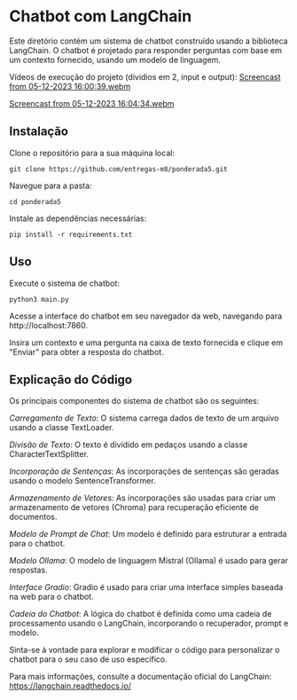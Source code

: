 # Chatbot com LangChain

Este diretório contém um sistema de chatbot construído usando a biblioteca LangChain. O chatbot é projetado para responder perguntas com base em um contexto fornecido, usando um modelo de linguagem.

Vídeos de execução do projeto (dividios em 2, input e output):
[Screencast from 05-12-2023 16:00:39.webm](https://github.com/gustavo-francisco/entregas-m8/assets/99208114/923c9b1c-3b19-45b3-bd60-fbd1fa59b93c)

[Screencast from 05-12-2023 16:04:34.webm](https://github.com/gustavo-francisco/entregas-m8/assets/99208114/49caa224-ec9a-4493-b175-7c6f657152f3)



## Instalação

Clone o repositório para a sua máquina local:

`git clone https://github.com/entregas-m8/ponderada5.git`

Navegue para a pasta:

`cd ponderada5`

Instale as dependências necessárias:

`pip install -r requirements.txt`

## Uso

Execute o sistema de chatbot:

`python3 main.py`

Acesse a interface do chatbot em seu navegador da web, navegando para http://localhost:7860.

Insira um contexto e uma pergunta na caixa de texto fornecida e clique em "Enviar" para obter a resposta do chatbot.

## Explicação do Código

Os principais componentes do sistema de chatbot são os seguintes:

*Carregamento de Texto*: O sistema carrega dados de texto de um arquivo usando a classe TextLoader.

*Divisão de Texto*: O texto é dividido em pedaços usando a classe CharacterTextSplitter.

*Incorporação de Sentenças*: As incorporações de sentenças são geradas usando o modelo SentenceTransformer.

*Armazenamento de Vetores*: As incorporações são usadas para criar um armazenamento de vetores (Chroma) para recuperação eficiente de documentos.

*Modelo de Prompt de Chat*: Um modelo é definido para estruturar a entrada para o chatbot.

*Modelo Ollama*: O modelo de linguagem Mistral (Ollama) é usado para gerar respostas.

*Interface Gradio*: Gradio é usado para criar uma interface simples baseada na web para o chatbot.

*Cadeia do Chatbot*: A lógica do chatbot é definida como uma cadeia de processamento usando o LangChain, incorporando o recuperador, prompt e modelo.

Sinta-se à vontade para explorar e modificar o código para personalizar o chatbot para o seu caso de uso específico.

Para mais informações, consulte a documentação oficial do LangChain:
https://langchain.readthedocs.io/
